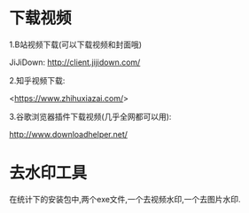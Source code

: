 # 下载视频

1.B站视频下载(可以下载视频和封面哦)

   JiJiDown: <http://client.jijidown.com/>

2.知乎视频下载:

   <<https://www.zhihuxiazai.com/>>

3.谷歌浏览器插件下载视频(几乎全网都可以用):

<http://www.downloadhelper.net/>

# 去水印工具

在统计下的安装包中,两个exe文件,一个去视频水印,一个去图片水印.